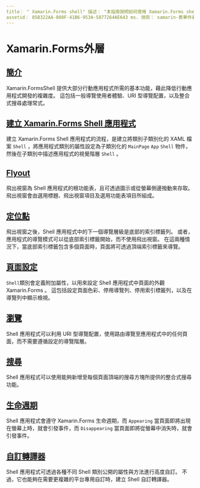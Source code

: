 ```yaml
---
title： " Xamarin.Forms shell" 描述： "本指南說明如何使用 Xamarin.Forms shell，藉 Xamarin.Forms 由提供大部分應用程式所需的基本功能，降低應用程式的複雜性。
assetid： 85B322AA-808F-41B6-953A-5877264AE643 ms. 技術： xamarin-表單作者： davidbritch ms. author： dabritch ms. 日期：05/28/2019 否-loc： [ Xamarin.Forms ， Xamarin.Essentials ]
---
```


# <a name="xamarinforms-shell"></a>Xamarin.Forms外層

## <a name="introduction"></a>[簡介](introduction.md)

Xamarin.FormsShell 提供大部分行動應用程式所需的基本功能，藉此降低行動應用程式開發的複雜度。 這包括一般導覽使用者體驗、URI 型導覽配置，以及整合式搜尋處理常式。

## <a name="create-a-xamarinforms-shell-applicationcreatemd"></a>[建立 Xamarin.Forms Shell 應用程式](create.md)

建立 Xamarin.Forms Shell 應用程式的流程，是建立將類別子類別化的 XAML 檔案 `Shell` ，將應用程式類別的屬性設定為子類別化的 `MainPage` `App` `Shell` 物件，然後在子類別中描述應用程式的視覺階層 `Shell` 。

## <a name="flyout"></a>[Flyout](flyout.md)

飛出視窗為 Shell 應用程式的根功能表，且可透過圖示或從螢幕側邊撥動來存取。 飛出視窗會由選用標題、飛出視窗項目及選用功能表項目所組成。

## <a name="tabs"></a>[定位點](tabs.md)

飛出視窗之後，Shell 應用程式中的下一個導覽層級是底部的索引標籤列。 或者，應用程式的導覽模式可以從底部索引標籤開始，而不使用飛出視窗。 在這兩種情況下，當底部索引標籤包含多個頁面時，頁面將可透過頂端索引標籤來導覽。

## <a name="page-configuration"></a>[頁面設定](configuration.md)

`Shell`類別會定義附加屬性，以用來設定 Shell 應用程式中頁面的外觀 Xamarin.Forms 。 這包括設定頁面色彩、停用導覽列、停用索引標籤列，以及在導覽列中顯示檢視。

## <a name="navigation"></a>[瀏覽](navigation.md)

Shell 應用程式可以利用 URI 型導覽配置，使用路由導覽至應用程式中的任何頁面，而不需要遵循設定的導覽階層。

## <a name="search"></a>[搜尋](search.md)

Shell 應用程式可以使用能夠新增至每個頁面頂端的搜尋方塊所提供的整合式搜尋功能。

## <a name="lifecycle"></a>[生命週期](lifecycle.md)

Shell 應用程式會遵守 Xamarin.Forms 生命週期，而 `Appearing` 當頁面即將出現在螢幕上時，就會引發事件，而 `Disappearing` 當頁面即將從螢幕中消失時，就會引發事件。

## <a name="custom-renderers"></a>[自訂轉譯器](customrenderers.md)

Shell 應用程式可透過各種不同 Shell 類別公開的屬性與方法進行高度自訂。 不過，它也能夠在需要更複雜的平台專用自訂時，建立 Shell 自訂轉譯器。
